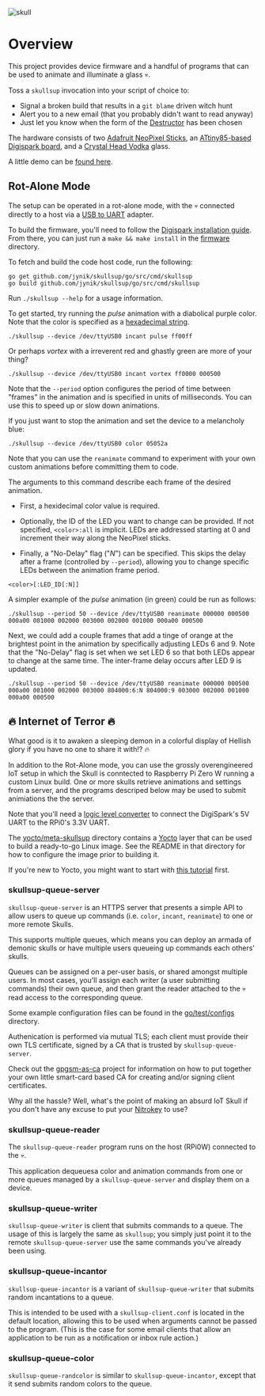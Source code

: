![skull](https://user-images.githubusercontent.com/3046210/48930331-640f0f80-eeb5-11e8-826e-728b881eda93.png)

# Overview #

This project provides device firmware and a handful of programs that
can be used to animate and illuminate a glass :skull:.

Toss a `skullsup` invocation into your script of choice to:

  * Signal a broken build that results in a `git blame` driven witch hunt 
  * Alert you to a new email (that you probably didn't want to read anyway)
  * Just let you know when the form of the [Destructor] has been chosen

The hardware consists of two [Adafruit NeoPixel Sticks], an [ATtiny85-based
Digispark board], and a [Crystal Head Vodka] glass.

A little demo can be [found here]. 

[Adafruit NeoPixel Sticks]: https://www.adafruit.com/product/1426
[ATtiny85-based Digispark board]: http://digistump.com/products/1
[Crystal Head Vodka]: https://www.crystalheadvodka.com
[Destructor]: https://www.imdb.com/title/tt0087332/quotes/qt1767149
[found here]: https://www.youtube.com/watch?v=VBeKjXn2xuM

## Rot-Alone Mode ##

The setup can be operated in a rot-alone mode, with the :skull: connected
directly to a host via a [USB to UART](https://www.sparkfun.com/products/12731) adapter. 

To build the firmware, you'll need to follow the [Digispark installation guide].
From there, you can just run a `make && make install` in the [firmware] directory.

[Digispark installation guide]: https://digistump.com/wiki/digispark/tutorials/connecting
[firmware]: firmware


To fetch and build the code host code, run the following:

~~~
go get github.com/jynik/skullsup/go/src/cmd/skullsup
go build github.com/jynik/skullsup/go/src/cmd/skullsup
~~~

Run `./skullsup --help` for a usage information.

To get started, try running the *pulse* animation with a diabolical purple
color. Note that the color is specified as a [hexadecimal string].

~~~
./skullsup --device /dev/ttyUSB0 incant pulse ff00ff
~~~

Or perhaps *vortex* with a irreverent red and ghastly green are more of your thing?

~~~
./skullsup --device /dev/ttyUSB0 incant vortex ff0000 000500
~~~

Note that the `--period` option configures the period of time between "frames"
in the animation and is specified in units of milliseconds. You can use this to
speed up or slow down animations.

If you just want to stop the animation and set the device to a melancholy blue:

~~~
./skullsup --device /dev/ttyUSB0 color 05052a
~~~

Note that you can use the `reanimate` command to experiment with your own
custom animations before committing them to code. 

The arguments to this command describe each frame of the desired animation.

* First, a hexidecimal color value is required.

* Optionally, the ID of the LED you want to change can be provided. If not
  specified, ```<color>:all``` is implicit. LEDs are addressed starting at 0
  and increment their way along the NeoPixel sticks.

* Finally, a "No-Delay" flag ("*N*") can be specified. This skips the delay
  after a frame (controlled by `--period`), allowing you to change
  specific LEDs between the animation frame period.

~~~
<color>[:LED_ID[:N]]
~~~

A simpler example of the *pulse* animation (in green) could be run as follows:

~~~
./skullsup --period 50 --device /dev/ttyUSB0 reanimate 000000 000500 000a00 001000 002000 003000 002000 001000 000a00 000500
~~~

Next, we could add a couple frames that add a tinge of orange at the brightest
point in the animation by specifically adjusting LEDs 6 and 9. Note that 
the "No-Delay" flag is set when we set LED 6 so that both LEDs appear to 
change at the same time. The inter-frame delay occurs after LED 9 is updated.

~~~
./skullsup --period 50 --device /dev/ttyUSB0 reanimate 000000 000500 000a00 001000 002000 003000 804000:6:N 804000:9 003000 002000 001000 000a00 000500
~~~

[hexadecimal string]: https://www.w3schools.com/colors/colors_picker.asp

## :fire: Internet of Terror :fire: ##

What good is it to awaken a sleeping demon in a colorful display of Hellish glory
if you have no one to share it with!? :fire:

In addition to the Rot-Alone mode, you can use the grossly overengineered IoT
setup in which the Skull is conntected to Raspberry Pi Zero W
running a custom Linux build. One or more skulls retrieve animations and
settings from a server, and the programs descriped below may be used to
submit animiations the the server.

Note that you'll need a [logic level converter] to connect the DigiSpark's 5V
UART to the RPi0's 3.3V UART.

The [yocto/meta-skullsup] directory contains a [Yocto] layer that can be used to
build a ready-to-go Linux image. See the README in that directory for how to 
configure the image prior to building it. 

If you're new to Yocto, you might want to start with [this tutorial] first.

[logic level converter]: https://www.sparkfun.com/products/12009
[yocto/meta-skullsup]: yocto/meta-skullsup 
[Yocto]: https://yoctoproject.org
[this tutorial]: https://github.com/jynik/ready-set-yocto


### skullsup-queue-server ###

`skullsup-queue-server` is an HTTPS server that presents a simple API
to allow users to queue up commands (i.e. `color`, `incant`, `reanimate`)
to one or more remote Skulls.

This supports multiple queues, which means you can deploy an armada of demonic
skulls or have multiple users queueing up commands each others' skulls.

Queues can be assigned on a per-user basis, or shared amongst multiple users.
In most cases, you'll assign each writer (a user submitting commands) their
own queue, and then grant the reader attached to the :skull: read access to the
corresponding queue.

Some example configuration files can be found in the [go/test/configs]
directory.

Authenication is performed via mutual TLS; each client must 
provide their own TLS certificate, signed by a CA that is trusted 
by `skullsup-queue-server`.

Check out the [gpgsm-as-ca] project for information on how to put together
your own little smart-card based CA for creating and/or signing client
certificates.

Why all the hassle? Well, what's the point of making an absurd IoT Skull if 
you don't have any excuse to put your [Nitrokey] to use?

[go/test/configs]: go/test/configs
[Nitrokey]: https://www.nitrokey.com
[gpgsm-as-ca]: https://github.com/jymigeon/gpgsm-as-ca

### skullsup-queue-reader ###

The `skullsup-queue-reader` program runs on the host (RPi0W) connected to the :skull:.

This application dequeuesa color and animation commands from one or more queues managed by a
`skullsup-queue-server` and display them on a device. 

### skullsup-queue-writer ###

`skullsup-queue-writer` is client that submits commands to a queue.
The usage of this is largely the same as `skullsup`; you simply just point
it to the remote `skullsup-queue-server` use the same commands you've already
been using.

### skullsup-queue-incantor ###

`skullsup-queue-incantor` is a variant of `skullsup-queue-writer` that
submits random incantations to a queue. 

This is intended to be used with a `skullsup-client.conf` is located in the
default location, allowing this to be used when arguments cannot be passed to
the program. (This is the case for some email clients that allow an application
to be run as a notification or inbox rule action.)

### skullsup-queue-color ###

`skullsup-queue-randcolor` is similar to `skullsup-queue-incantor`, except
that it send submits random colors to the queue.
